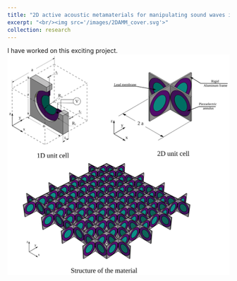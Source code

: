 ```yaml
---
title: "2D active acoustic metamaterials for manipulating sound waves in ducts"
excerpt: "<br/><img src='/images/2DAMM_cover.svg'>"
collection: research
---
```


I have worked on this exciting project.
<br/><img src='/images/2DAMMCells.svg'>
